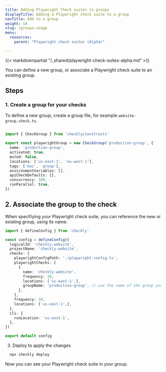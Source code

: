 ```yaml
---
title: Adding Playwright Check suites to groups
displayTitle: Adding a Playwright check suite to a group
navTitle: Add to a group
weight: 14
slug: /groups-usage
menu:
  resources:
    parent: "Playwright check suites (Alpha)"

---
```

{{< markdownpartial "/_shared/playwright-check-suites-alpha.md" >}}

You can define a new group, or associate a Playwright check suite to an existing group.

## Steps

### 1. Create a group for your checks

To define a new group, create a group file, for example `website-group.check.ts`.

```typescript {title="website-group.check.ts"}

import { CheckGroup } from 'checkly/constructs'

export const playwrightGroup = new CheckGroup('production-group', {
  name: 'production-group',
  activated: true,
  muted: false,
  locations: ['us-east-1', 'eu-west-1'],
  tags: ['mac', 'group'],
  environmentVariables: [],
  apiCheckDefaults: {},
  concurrency: 100,
  runParallel: true,
})
```

## 2. Associate the group to the check

When specifiying your Playwright check suite, you can reference the new or existing group, using its name:

  ```typescript {title="checkly.config.ts"}
  import { defineConfig } from 'checkly'

  const config = defineConfig({
    logicalId: 'checkly-website',
    projectName: 'checkly-website',
    checks: {
      playwrightConfigPath: './playwright.config.ts',
      playwrightChecks: [
        {
          name: 'checkly-website',
          frequency: 10,
          locations: ['us-east-1',],
          groupName: 'production-group', // use the name of the group you created
        },
      ],
      frequency: 10,
      locations: ['us-east-1',],
    },
    cli: {
      runLocation: 'us-east-1',
    },
  })

  export default config
  ```

3. Deploy to apply the changes

```bash {title="Terminal"}
  npx checkly deploy
```

Now you can see your Playwright check suite in your group.